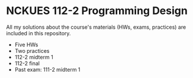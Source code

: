 # NCKUES 112-2 Programming Design
All my solutions about the course's materials (HWs, exams, practices) are included in this repository.

- Five HWs
- Two practices 
- 112-2 midterm 1
- 112-2 final
- Past exam: 111-2 midterm 1
